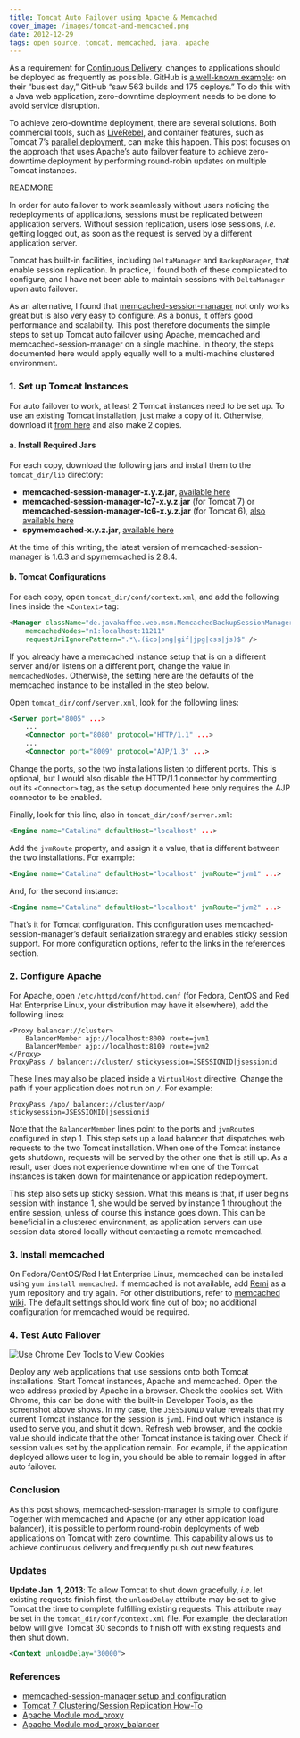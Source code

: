 ```yaml
---
title: Tomcat Auto Failover using Apache & Memcached
cover_image: /images/tomcat-and-memcached.png
date: 2012-12-29
tags: open source, tomcat, memcached, java, apache
---
```

As a requirement for [Continuous Delivery](http://continuousdelivery.com),
changes to applications should be deployed as frequently as possible. GitHub is
[a well-known example](https://github.com/blog/1241-deploying-at-github): on
their “busiest day,” GitHub “saw 563 builds and 175 deploys.” To do this with
a Java web application, zero-downtime deployment needs to be done to avoid
service disruption.

To achieve zero-downtime deployment, there are several solutions. Both
commercial tools, such as
[LiveRebel](http://zeroturnaround.com/software/liverebel/), and container
features, such as Tomcat 7’s
[parallel deployment](http://tomcat.apache.org/tomcat-7.0-doc/config/context.html#Parallel_deployment), can make this happen. This post focuses on the
approach that uses Apache’s auto failover feature to achieve zero-downtime
deployment by performing round-robin updates on multiple Tomcat instances.

READMORE

In order for auto failover to work seamlessly without users noticing the
redeployments of applications, sessions must be replicated between application
servers. Without session replication, users lose sessions, _i.e._ getting logged
out, as soon as the request is served by a different application server.

Tomcat has built-in facilities, including `DeltaManager` and `BackupManager`,
that enable session replication. In practice, I found both of these complicated
to configure, and I have not been able to maintain sessions with `DeltaManager`
upon auto failover.

As an alternative, I found that
[memcached-session-manager](http://code.google.com/p/memcached-session-manager/)
not only works
great but is also very easy to configure. As a bonus, it offers good performance
and scalability. This post therefore documents the simple steps to set up Tomcat
auto failover using Apache, memcached and memcached-session-manager on a single
machine. In theory, the steps documented here would apply equally well to a
multi-machine clustered environment.

### 1. Set up Tomcat Instances

For auto failover to work, at least 2 Tomcat instances need to be set up. To use
an existing Tomcat installation, just make a copy of it. Otherwise, download it
[from here](http://tomcat.apache.org) and also make 2 copies.

#### a. Install Required Jars

For each copy, download the following jars and install them to the
`tomcat_dir/lib` directory:

* **memcached-session-manager-x.y.z.jar**, [available
  here](http://code.google.com/p/memcached-session-manager/downloads/list)
* **memcached-session-manager-tc7-x.y.z.jar** (for Tomcat 7) or<br />
  **memcached-session-manager-tc6-x.y.z.jar** (for Tomcat 6), [also available
  here](http://code.google.com/p/memcached-session-manager/downloads/list)
* **spymemcached-x.y.z.jar**, [available
  here](http://code.google.com/p/spymemcached/downloads/list)

At the time of this writing, the latest version of memcached-session-manager is
1.6.3 and spymemcached is 2.8.4.

#### b. Tomcat Configurations

For each copy, open `tomcat_dir/conf/context.xml`, and add the
following lines inside the `<Context>` tag:

``` xml
<Manager className="de.javakaffee.web.msm.MemcachedBackupSessionManager"
    memcachedNodes="n1:localhost:11211"
    requestUriIgnorePattern=".*\.(ico|png|gif|jpg|css|js)$" />
```

If you already have a memcached instance setup that is on a different server
and/or listens on a different port, change the value in `memcachedNodes`.
Otherwise, the setting here are the defaults of the memcached instance to be
installed in the step below.

Open `tomcat_dir/conf/server.xml`, look for the following lines:

``` xml
<Server port="8005" ...>
    ...
    <Connector port="8080" protocol="HTTP/1.1" ...>
    ...
    <Connector port="8009" protocol="AJP/1.3" ...>
```

Change the ports, so the two installations listen to different ports. This is
optional, but I would also disable the HTTP/1.1 connector by commenting out its
`<Connector>` tag, as the setup documented here only requires the AJP connector
to be enabled.

Finally, look for this line, also in `tomcat_dir/conf/server.xml`:

``` xml
<Engine name="Catalina" defaultHost="localhost" ...>
```

Add the `jvmRoute` property, and assign it a value, that is different between
the two installations. For example:

``` xml
<Engine name="Catalina" defaultHost="localhost" jvmRoute="jvm1" ...>
```

And, for the second instance:

``` xml
<Engine name="Catalina" defaultHost="localhost" jvmRoute="jvm2" ...>
```

That’s it for Tomcat configuration. This configuration uses
memcached-session-manager’s default serialization strategy and enables sticky
session support. For more configuration options, refer to the links in the
references section.

### 2. Configure Apache

For Apache, open `/etc/httpd/conf/httpd.conf` (for Fedora, CentOS and Red Hat
Enterprise Linux, your distribution may have it elsewhere), add the following
lines:

``` text
<Proxy balancer://cluster>
    BalancerMember ajp://localhost:8009 route=jvm1
    BalancerMember ajp://localhost:8109 route=jvm2
</Proxy>
ProxyPass / balancer://cluster/ stickysession=JSESSIONID|jsessionid
```

These lines may also be placed inside a `VirtualHost` directive. Change the path
if your application does not run on `/`. For example:

``` text
ProxyPass /app/ balancer://cluster/app/ stickysession=JSESSIONID|jsessionid
```

Note that the `BalancerMember` lines point to the ports and `jvmRoute`s
configured in step 1. This step sets up a load balancer that dispatches web
requests to the two Tomcat installation. When one of the Tomcat instance gets
shutdown, requests will be served by the other one that is still up. As a
result, user does not experience downtime when one of the Tomcat instances is
taken down for maintenance or application redeployment.

This step also sets up sticky session. What this means is that, if user begins
session with instance 1, she would be served by instance 1 throughout the entire
session, unless of course this instance goes down. This can be beneficial in a
clustered environment, as application servers can use session data stored
locally without contacting a remote memcached.

### 3. Install memcached

On Fedora/CentOS/Red Hat Enterprise Linux, memcached can be installed using
`yum install memcached`. If memcached is not available, add
[Remi](http://rpms.famillecollet.com) as a yum repository and try again. For
other distributions, refer to
[memcached wiki](http://code.google.com/p/memcached/wiki/NewStart). The default
settings should work fine out of box; no additional configuration for memcached
would be required.

### 4. Test Auto Failover

<p class="text-center">
  <img src="/images/chrome-dev-tools-cookies.png"
    alt="Use Chrome Dev Tools to View Cookies" />
</p>

Deploy any web applications that use sessions onto both Tomcat installations.
Start Tomcat instances, Apache and memcached. Open the web address proxied by
Apache in a browser. Check the cookies set. With Chrome, this can be done with
the built-in Developer Tools, as the screenshot above shows. In my case, the
`JSESSIONID` value reveals that my current Tomcat instance for the session is
`jvm1`. Find out which instance is used to serve you, and shut it down. Refresh
web browser, and the cookie value should indicate that the other Tomcat instance
is taking over. Check if session values set by the application remain. For
example, if the application deployed allows user to log in, you should be able
to remain logged in after auto failover.

### Conclusion

As this post shows, memcached-session-manager is simple to configure. Together
with memcached and Apache (or any other application load balancer), it is
possible to perform round-robin deployments of web applications on Tomcat with
zero downtime. This capability allows us to achieve continuous delivery and
frequently push out new features.

### Updates

**Update Jan. 1, 2013**: To allow Tomcat to shut down gracefully, _i.e._
let existing requests finish first, the `unloadDelay` attribute may be set to
give Tomcat the time to complete fulfilling existing requests. This attribute
may be set in the `tomcat_dir/conf/context.xml` file. For example, the
declaration below will give Tomcat 30 seconds to finish off with existing
requests and then shut down.

``` xml
<Context unloadDelay="30000">
```

### References

* [memcached-session-manager setup and
  configuration](http://code.google.com/p/memcached-session-manager/wiki/SetupAndConfiguration)
* [Tomcat 7 Clustering/Session Replication
  How-To](http://tomcat.apache.org/tomcat-7.0-doc/cluster-howto.html)
* [Apache Module mod_proxy](http://httpd.apache.org/docs/2.2/mod/mod_proxy.html)
* [Apache Module
  mod\_proxy\_balancer](http://httpd.apache.org/docs/2.2/mod/mod_proxy_balancer.html)
